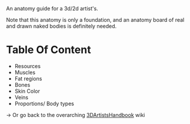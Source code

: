 An anatomy guide for a 3d/2d artist's.

Note that this anatomy is only a foundation, and an anatomy board of real and drawn naked bodies is definitely needed.

# Table Of Content
- Resources
- Muscles
- Fat regions
- Bones
- Skin Color
- Veins
- Proportions/ Body types


-> Or go back to the overarching [3DArtistsHandbook](https://github.com/Epicrex/3DArtistsHandbook/wiki) wiki